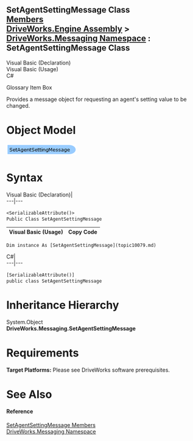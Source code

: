 SetAgentSettingMessage Class   
[Members](topic10080.md)   
[DriveWorks.Engine Assembly](topic2156.md) > [DriveWorks.Messaging Namespace](topic10038.md) : SetAgentSettingMessage Class  
---  
  
Visual Basic (Declaration)    
Visual Basic (Usage)    
C# 

Glossary Item Box

Provides a message object for requesting an agent's setting value to be changed. 

# Object Model

![](dotnetdiagramimages/image500.png)

# Syntax

Visual Basic (Declaration)|   
---|---  
      
    
    <SerializableAttribute()>
    Public Class SetAgentSettingMessage   
  
Visual Basic (Usage)| Copy Code  
---|---  
      
    
    Dim instance As [SetAgentSettingMessage](topic10079.md)  
  
C#|   
---|---  
      
    
    [SerializableAttribute()]
    public class SetAgentSettingMessage   
  
# Inheritance Hierarchy

System.Object  
**DriveWorks.Messaging.SetAgentSettingMessage**  


# Requirements

**Target Platforms:** Please see DriveWorks software prerequisites.

# See Also

#### Reference

[SetAgentSettingMessage Members](topic10080.md)   
[DriveWorks.Messaging Namespace](topic10038.md)


